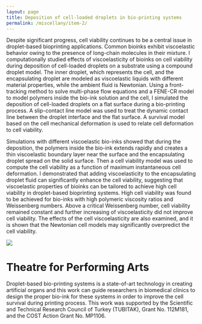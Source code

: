 ```yaml
---
layout: page
title: Deposition of cell-loaded droplets in bio-printing systems
permalink: /miscellany/item-2/
---
```


<!-- MathJax -->
<script defer type="text/javascript" id="MathJax-script" src="https://cdn.jsdelivr.net/npm/mathjax@3.1.2/es5/tex-mml-chtml.js"></script>
<script defer src="https://polyfill.io/v3/polyfill.min.js?features=es6"></script>


Despite significant progress, cell viability continues to be a central issue in droplet-based bioprinting applications. Common bioinks exhibit viscoelastic behavior owing to the presence of long-chain molecules in their mixture. I computationally studied effects of viscoelasticity of bioinks on cell viability during deposition of cell-loaded droplets on a substrate using a compound droplet model. The inner droplet, which represents the cell, and the encapsulating droplet are modeled as viscoelastic liquids with different material properties, while the ambient fluid is Newtonian. Using a front-tracking method to solve multi-phase flow equations and a FENE-CR model to model polymers inside the bio-ink solution and the cell, I simulated the deposition of cell-loaded droplets on a flat surface during a bio-printing process. A slip-contact line model was used to treat the dynamic contact line between the droplet interface and the flat surface. A survival model based on the cell mechanical deformation is used to relate cell deformation to cell viability.

Simulations with different viscoelastic bio-inks showed that during the deposition, the polymers inside the bio-ink extends rapidly and creates a thin viscoelastic boundary layer near the surface and the encapsulating droplet spread on the solid surface. Then a cell viability model was used to compute the cell viability as a function of maximum instantaneous cell deformation. I demonstrated that adding viscoelasticity to the encapsulating droplet fluid can significantly enhance the cell viability, suggesting that viscoelastic properties of bioinks can be tailored to achieve high cell viability in droplet-based bioprinting systems. High cell viability was found to be achieved for bio-inks with high polymeric viscosity ratios and Weissenberg numbers. Above a critical Weissenberg number, cell viability remained constant and further increasing of viscoelasticity did not improve cell viability. The effects of the cell viscoelasticity are also examined, and it is shown that the Newtonian cell models may significantly overpredict the cell viability.

<img src='/fig3b.html'><h1>Theatre for Performing Arts</h1> 

Droplet-based bio-printing systems is a state-of-art technology in creating artificial organs and this work can guide researchers in biomedical clinics to design the proper bio-ink for these systems in order to improve the cell survival during printing process. This work was supported by the Scientific and Technical Research Council of Turkey (TUBITAK), Grant No. 112M181, and the COST Action Grant No. MP1106.

